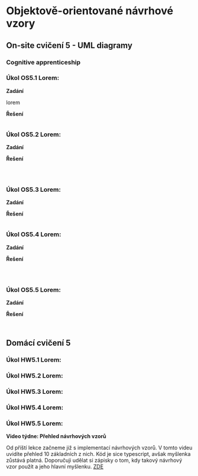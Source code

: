 # Objektově-orientované návrhové vzory

## On-site cvičení 5 - UML diagramy

### Cognitive apprenticeship

### Úkol OS5.1 Lorem:

**Zadání**

lorem

**Řešení**

```

```

### Úkol OS5.2 Lorem:

**Zadání**


**Řešení**

```

```

```

```

```

```

### Úkol OS5.3 Lorem:

**Zadání**


**Řešení**

```

```

### Úkol OS5.4 Lorem:

**Zadání**


**Řešení**

```

```

```

```


```

```


### Úkol OS5.5 Lorem:

**Zadání**


**Řešení**

```

```

```

```

## Domácí cvičení 5

### Úkol HW5.1 Lorem:


### Úkol HW5.2 Lorem:


### Úkol HW5.3 Lorem:

### Úkol HW5.4 Lorem:

### Úkol HW5.5 Lorem:


**Video týdne: Přehled návrhových vzorů**

Od příští lekce začneme již s implementací návrhových vzorů. V tomto videu uvidíte přehled 10 základních z nich. Kód je sice typescript, avšak myšlenka zůstává platná. Doporučuji udělat si zápisky o tom, kdy takový návrhový vzor použít a jeho hlavní myšlenku. [ZDE](https://www.youtube.com/watch?v=tv-_1er1mWI)
